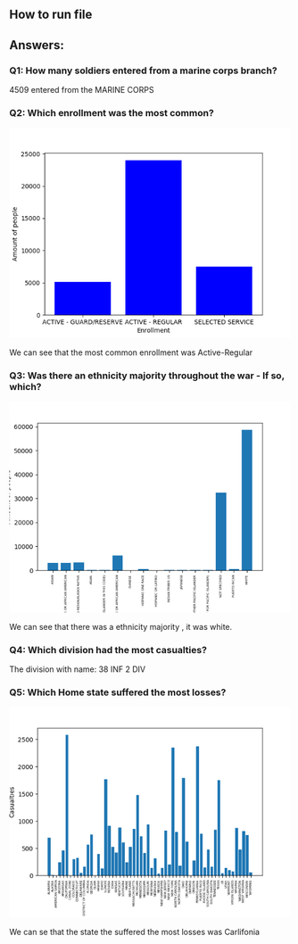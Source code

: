 ## How to run file


## Answers:
### Q1: How many soldiers entered from a marine corps branch?

4509  entered from the MARINE CORPS

### Q2: Which enrollment was the most common?
![alt text](https://github.com/PatrickFenger/pythonAssignments/blob/master/Assignment_2.2/q_2.png)

We can see that the most common enrollment was Active-Regular

### Q3: Was there an ethnicity majority throughout the war - If so, which?
![alt text](https://github.com/PatrickFenger/pythonAssignments/blob/master/Assignment_2.2/q_3.png)

We can see that there was a ethnicity majority , it was white.

### Q4: Which division had the most casualties?

The division with name: 38 INF 2 DIV

### Q5: Which Home state suffered the most losses?
![alt text](https://github.com/PatrickFenger/pythonAssignments/blob/master/Assignment_2.2/q_5.png)

We can se that the state the suffered the most losses was Carlifonia 
